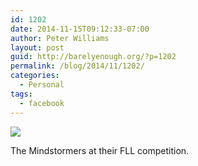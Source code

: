 ```yaml
---
id: 1202
date: 2014-11-15T09:12:33-07:00
author: Peter Williams
layout: post
guid: http://barelyenough.org/?p=1202
permalink: /blog/2014/11/1202/
categories:
  - Personal
tags:
  - facebook
---
```

![](http://ift.tt/1ux5wdJ)

The Mindstormers at their FLL competition.